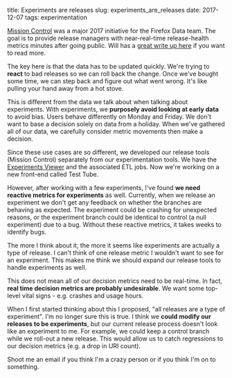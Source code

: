 title: Experiments are releases
slug: experiments_are_releases
date: 2017-12-07
tags: experimentation

[Mission Control](https://github.com/mozilla/missioncontrol)
was a major 2017 initiative for the Firefox Data team.
The goal is to provide release managers with near-real-time
release-health metrics minutes after going public.
Will has a
[great write up here](https://wlach.github.io/blog/2017/10/mission-control/)
if you want to read more.

The key here is that the data has to be updated quickly.
We're trying to **react** to bad releases so we can roll back the change.
Once we've bought some time, we can step back and figure out what went wrong.
It's like pulling your hand away from a hot stove.

This is different from the data we talk about when talking about experiments.
With experiments, we **purposely avoid looking at early data** to avoid bias.
Users behave differently on Monday and Friday.
We don't want to base a decision solely on data from a holiday.
When we've gathered all of our data,
we carefully consider metric movements then make a decision.

Since these use cases are so different,
we developed our release tools (Mission Control)
separately from our experimentation tools.
We have the [Experiments Viewer](https://github.com/mozilla/missioncontrol)
and the associated ETL jobs.
Now we're working on a new front-end called Test Tube.

However, after working with a few experiments,
I've found **we need reactive metrics for experiments** as well.
Currently, when we release an experiment
we don't get any feedback on whether the branches are behaving as expected.
The experiment could be crashing for unexpected reasons,
or the experiment branch could be identical to control (a null experiment) due to a bug.
Without these reactive metrics, it takes weeks to identify bugs.

The more I think about it,
the more it seems like experiments are actually a type of release.
I can't think of one release metric I wouldn't want to see for an experiment.
This makes me think we should expand our release tools to handle experiments as well.

This does not mean all of our decision metrics need to be real-time.
In fact, **real time decision metrics are probably undesirable**.
We want some top-level vital signs - e.g. crashes and usage hours.

When I first started thinking about this I proposed,
"all releases are a type of experiment".
I'm no longer sure this is true.
I think we **could modify our releases to be experiments**,
but our current release process doesn't look like an experiment to me.
For example, we could keep a control branch while we roll-out a new release.
This would allow us to catch regressions to our decision metrics
(e.g. a drop in URI count).

Shoot me an email if you think I'm a crazy person or if you think I'm on to something.
